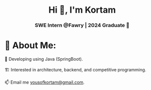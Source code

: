 <h1 align="center">
    Hi 👋, I'm Kortam
</h1>
<h3 align="center">
    SWE Intern @Fawry | 2024 Graduate 🎉
</h3>

# 💫 About Me:
🌱 Developing using Java (SpringBoot). 
<br><br>
🏗  Interested in architecture, backend, and competitive programming.
<br><br>
📫 Email me yousofkortam@gmail.com.
